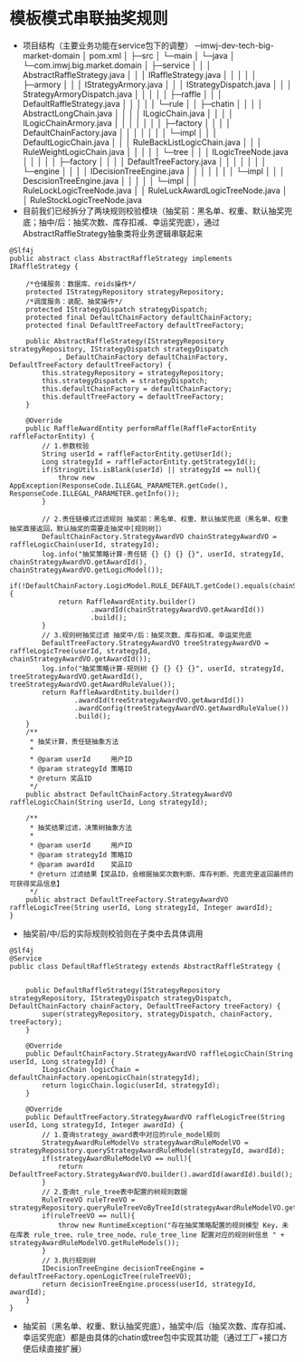 # 模板模式串联抽奖规则
* 项目结构（主要业务功能在service包下的调整）
─imwj-dev-tech-big-market-domain
  │  pom.xml
  │
  ├─src
  │  └─main
  │      └─java
  │          └─com.imwj.big.market.domain
  │                              ├─service
  │                              │  │  AbstractRaffleStrategy.java
  │                              │  │  IRaffleStrategy.java
  │                              │  │
  │                              │  ├─armory
  │                              │  │      IStrategyArmory.java
  │                              │  │      IStrategyDispatch.java
  │                              │  │      StrategyArmoryDispatch.java
  │                              │  │
  │                              │  ├─raffle
  │                              │  │      DefaultRaffleStrategy.java
  │                              │  │
  │                              │  └─rule
  │                              │      ├─chatin
  │                              │      │  │  AbstractLongChain.java
  │                              │      │  │  ILogicChain.java
  │                              │      │  │  ILogicChainArmory.java
  │                              │      │  │
  │                              │      │  ├─factory
  │                              │      │  │      DefaultChainFactory.java
  │                              │      │  │
  │                              │      │  └─impl
  │                              │      │          DefaultLogicChain.java
  │                              │      │          RuleBackListLogicChain.java
  │                              │      │          RuleWeightLogicChain.java
  │                              │      │
  │                              │      └─tree
  │                              │          │  ILogicTreeNode.java
  │                              │          │
  │                              │          ├─factory
  │                              │          │  │  DefaultTreeFactory.java
  │                              │          │  │
  │                              │          │  └─engine
  │                              │          │      │  IDecisionTreeEngine.java
  │                              │          │      │
  │                              │          │      └─impl
  │                              │          │              DescisionTreeEngine.java
  │                              │          │
  │                              │          └─impl
  │                              │                  RuleLockLogicTreeNode.java
  │                              │                  RuleLuckAwardLogicTreeNode.java
  │                              │                  RuleStockLogicTreeNode.java
* 目前我们已经拆分了两块规则校验模块（抽奖前：黑名单、权重、默认抽奖兜底；抽中/后：抽奖次数、库存扣减、幸运奖兜底），通过AbstractRaffleStrategy抽象类将业务逻辑串联起来
```
@Slf4j
public abstract class AbstractRaffleStrategy implements IRaffleStrategy {

    /*仓储服务：数据库、reids操作*/
    protected IStrategyRepository strategyRepository;
    /*调度服务：装配、抽奖操作*/
    protected IStrategyDispatch strategyDispatch;
    protected final DefaultChainFactory defaultChainFactory;
    protected final DefaultTreeFactory defaultTreeFactory;

    public AbstractRaffleStrategy(IStrategyRepository strategyRepository, IStrategyDispatch strategyDispatch
            , DefaultChainFactory defaultChainFactory, DefaultTreeFactory defaultTreeFactory) {
        this.strategyRepository = strategyRepository;
        this.strategyDispatch = strategyDispatch;
        this.defaultChainFactory = defaultChainFactory;
        this.defaultTreeFactory = defaultTreeFactory;
    }

    @Override
    public RaffleAwardEntity performRaffle(RaffleFactorEntity raffleFactorEntity) {
        // 1.参数校验
        String userId = raffleFactorEntity.getUserId();
        Long strategyId = raffleFactorEntity.getStrategyId();
        if(StringUtils.isBlank(userId) || strategyId == null){
            throw new AppException(ResponseCode.ILLEGAL_PARAMETER.getCode(), ResponseCode.ILLEGAL_PARAMETER.getInfo());
        }

        // 2.责任链模式过滤规则 抽奖前：黑名单、权重、默认抽奖兜底（黑名单、权重抽奖直接返回，默认抽奖的需要走抽奖中[规则树]）
        DefaultChainFactory.StrategyAwardVO chainStrategyAwardVO = raffleLogicChain(userId, strategyId);
        log.info("抽奖策略计算-责任链 {} {} {} {}", userId, strategyId, chainStrategyAwardVO.getAwardId(), chainStrategyAwardVO.getLogicModel());
        if(!DefaultChainFactory.LogicModel.RULE_DEFAULT.getCode().equals(chainStrategyAwardVO.getLogicModel())){
            return RaffleAwardEntity.builder()
                    .awardId(chainStrategyAwardVO.getAwardId())
                    .build();
        }
        // 3.规则树抽奖过滤 抽奖中/后：抽奖次数、库存扣减、幸运奖兜底
        DefaultTreeFactory.StrategyAwardVO treeStrategyAwardVO = raffleLogicTree(userId, strategyId, chainStrategyAwardVO.getAwardId());
        log.info("抽奖策略计算-规则树 {} {} {} {}", userId, strategyId, treeStrategyAwardVO.getAwardId(), treeStrategyAwardVO.getAwardRuleValue());
        return RaffleAwardEntity.builder()
                .awardId(treeStrategyAwardVO.getAwardId())
                .awardConfig(treeStrategyAwardVO.getAwardRuleValue())
                .build();
    }
    /**
     * 抽奖计算，责任链抽象方法
     *
     * @param userId     用户ID
     * @param strategyId 策略ID
     * @return 奖品ID
     */
    public abstract DefaultChainFactory.StrategyAwardVO raffleLogicChain(String userId, Long strategyId);

    /**
     * 抽奖结果过滤，决策树抽象方法
     *
     * @param userId     用户ID
     * @param strategyId 策略ID
     * @param awardId    奖品ID
     * @return 过滤结果【奖品ID，会根据抽奖次数判断、库存判断、兜底兜里返回最终的可获得奖品信息】
     */
    public abstract DefaultTreeFactory.StrategyAwardVO raffleLogicTree(String userId, Long strategyId, Integer awardId);
}
```
* 抽奖前/中/后的实际规则校验则在子类中去具体调用
```
@Slf4j
@Service
public class DefaultRaffleStrategy extends AbstractRaffleStrategy {


    public DefaultRaffleStrategy(IStrategyRepository strategyRepository, IStrategyDispatch strategyDispatch, DefaultChainFactory chainFactory, DefaultTreeFactory treeFactory) {
        super(strategyRepository, strategyDispatch, chainFactory, treeFactory);
    }

    @Override
    public DefaultChainFactory.StrategyAwardVO raffleLogicChain(String userId, Long strategyId) {
        ILogicChain logicChain = defaultChainFactory.openLogicChain(strategyId);
        return logicChain.logic(userId, strategyId);
    }

    @Override
    public DefaultTreeFactory.StrategyAwardVO raffleLogicTree(String userId, Long strategyId, Integer awardId) {
        // 1.查询strategy_award表中对应的rule_model规则
        StrategyAwardRuleModelVo strategyAwardRuleModelVO = strategyRepository.queryStrategyAwardRuleModel(strategyId, awardId);
        if(strategyAwardRuleModelVO == null){
            return DefaultTreeFactory.StrategyAwardVO.builder().awardId(awardId).build();
        }
        // 2.查询t_rule_tree表中配置的树规则数据
        RuleTreeVO ruleTreeVO = strategyRepository.queryRuleTreeVoByTreeId(strategyAwardRuleModelVO.getRuleModels());
        if(ruleTreeVO == null){
            throw new RuntimeException("存在抽奖策略配置的规则模型 Key，未在库表 rule_tree、rule_tree_node、rule_tree_line 配置对应的规则树信息 " + strategyAwardRuleModelVO.getRuleModels());
        }
        // 3.执行规则树
        IDecisionTreeEngine decisionTreeEngine = defaultTreeFactory.openLogicTree(ruleTreeVO);
        return decisionTreeEngine.process(userId, strategyId, awardId);
    }
}
```
* 抽奖前（黑名单、权重、默认抽奖兜底），抽奖中/后（抽奖次数、库存扣减、幸运奖兜底）都是由具体的chatin或tree包中实现其功能（通过工厂+接口方便后续直接扩展）
